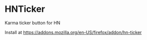 HNTicker
========

Karma ticker button for HN

Install at https://addons.mozilla.org/en-US/firefox/addon/hn-ticker



